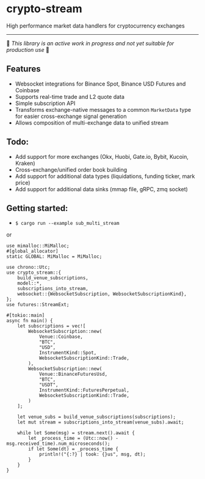# crypto-stream
High performance market data handlers for cryptocurrency exchanges

---

:construction: *This library is an active work in progress and not yet suitable for production use* :construction:

## Features
* Websocket integrations for Binance Spot, Binance USD Futures and Coinbase
* Supports real-time trade and L2 quote data
* Simple subscription API
* Transforms exchange-native messages to a common `MarketData` type for easier cross-exchange signal generation
* Allows composition of multi-exchange data to unified stream


## Todo:
* Add support for more exchanges (Okx, Huobi, Gate.io, Bybit, Kucoin, Kraken)
* Cross-exchange/unified order book building
* Add support for additional data types (liquidations, funding ticker, mark price)
* Add support for additional data sinks (mmap file, gRPC, zmq socket)


## Getting started:
* `$ cargo run --example sub_multi_stream`

or 

```rust, no_run
use mimalloc::MiMalloc;
#[global_allocator]
static GLOBAL: MiMalloc = MiMalloc;

use chrono::Utc;
use crypto_stream::{
    build_venue_subscriptions,
    model::*,
    subscriptions_into_stream,
    websocket::{WebsocketSubscription, WebsocketSubscriptionKind},
};
use futures::StreamExt;

#[tokio::main]
async fn main() {
    let subscriptions = vec![
        WebsocketSubscription::new(
            Venue::Coinbase,
            "BTC",
            "USD",
            InstrumentKind::Spot,
            WebsocketSubscriptionKind::Trade,
        ),
        WebsocketSubscription::new(
            Venue::BinanceFuturesUsd,
            "BTC",
            "USDT",
            InstrumentKind::FuturesPerpetual,
            WebsocketSubscriptionKind::Trade,
        )
    ];

    let venue_subs = build_venue_subscriptions(subscriptions);
    let mut stream = subscriptions_into_stream(venue_subs).await;

    while let Some(msg) = stream.next().await {
        let _process_time = (Utc::now() - msg.received_time).num_microseconds();
        if let Some(dt) = _process_time {
            println!("{:?} | took: {}us", msg, dt);
        }
    }
}
```